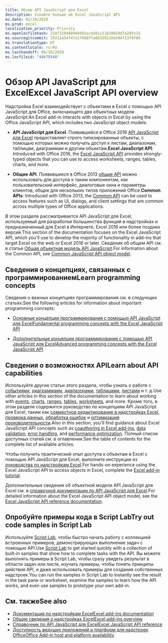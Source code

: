 ```yaml
---
title: Обзор API JavaScript для Excel
description: Узнайте больше об Excel JavaScript API
ms.date: 02/19/2020
ms.prod: excel
localization_priority: Priority
ms.openlocfilehash: 218f328468994065acda91c11b38659d7a20fe15
ms.sourcegitcommit: 19312a54f47a17988ffa86359218a504713f9f09
ms.translationtype: HT
ms.contentlocale: ru-RU
ms.lasthandoff: 06/10/2020
ms.locfileid: "44679348"
---
```

# <a name="excel-javascript-api-overview"></a><span data-ttu-id="67ead-103">Обзор API JavaScript для Excel</span><span class="sxs-lookup"><span data-stu-id="67ead-103">Excel JavaScript API overview</span></span>

<span data-ttu-id="67ead-104">Надстройка Excel взаимодействует с объектами в Excel с помощью API JavaScript для Office, включающего две объектных модели JavaScript:</span><span class="sxs-lookup"><span data-stu-id="67ead-104">An Excel add-in interacts with objects in Excel by using the Office JavaScript API, which includes two JavaScript object models:</span></span>

* <span data-ttu-id="67ead-105">**API JavaScript для Excel**. Появившийся в Office 2016 [API JavaScript для Excel](/javascript/api/excel) предоставляет строго типизированные объекты, с помощью которых можно получать доступ к листам, диапазонам, таблицам, диаграммам и другим объектам.</span><span class="sxs-lookup"><span data-stu-id="67ead-105">**Excel JavaScript API**: Introduced with Office 2016, the [Excel JavaScript API](/javascript/api/excel) provides strongly-typed objects that you can use to access worksheets, ranges, tables, charts, and more.</span></span> 

* <span data-ttu-id="67ead-106">**Общие API**. Появившиеся в Office 2013 [общие API](/javascript/api/office) можно использовать для доступа к таким компонентам, как пользовательский интерфейс, диалоговые окна и параметры клиентов, общие для нескольких типов приложений Office.</span><span class="sxs-lookup"><span data-stu-id="67ead-106">**Common APIs**: Introduced with Office 2013, the [Common API](/javascript/api/office) can be used to access features such as UI, dialogs, and client settings that are common across multiple types of Office applications.</span></span>

<span data-ttu-id="67ead-107">В этом разделе рассматривается API JavaScript для Excel, используемый для разработки большинства функций в надстройках и предназначенный для Excel в Интернете, Excel 2016 или более поздних версий.</span><span class="sxs-lookup"><span data-stu-id="67ead-107">This section of the documentation focuses on the Excel JavaScript API, which you'll use to develop the majority of functionality in add-ins that target Excel on the web or Excel 2016 or later.</span></span> <span data-ttu-id="67ead-108">Сведения об общем API см. в статье [Общая объектная модель API JavaScript](../../develop/office-javascript-api-object-model.md).</span><span class="sxs-lookup"><span data-stu-id="67ead-108">For information about the Common API, see [Common JavaScript API object model](../../develop/office-javascript-api-object-model.md).</span></span> 

## <a name="learn-programming-concepts"></a><span data-ttu-id="67ead-109">Сведения о концепциях, связанных с программированием</span><span class="sxs-lookup"><span data-stu-id="67ead-109">Learn programming concepts</span></span>

<span data-ttu-id="67ead-110">Сведения о важных концепциях программирования см. в следующих статьях:</span><span class="sxs-lookup"><span data-stu-id="67ead-110">See the following articles for information about important programming concepts:</span></span>
 
- [<span data-ttu-id="67ead-111">Основные концепции программирования с помощью API JavaScript для Excel</span><span class="sxs-lookup"><span data-stu-id="67ead-111">Fundamental programming concepts with the Excel JavaScript API</span></span>](../../excel/excel-add-ins-core-concepts.md)

- [<span data-ttu-id="67ead-112">Дополнительные концепции программирования с помощью API JavaScript для Excel</span><span class="sxs-lookup"><span data-stu-id="67ead-112">Advanced programming concepts with the Excel JavaScript API</span></span>](../../excel/excel-add-ins-advanced-concepts.md)

## <a name="learn-about-api-capabilities"></a><span data-ttu-id="67ead-113">Сведения о возможностях API</span><span class="sxs-lookup"><span data-stu-id="67ead-113">Learn about API capabilities</span></span>

<span data-ttu-id="67ead-114">Используйте другие статьи этого раздела, чтобы узнать о работе с [событиями](../../excel/excel-add-ins-events.md), [диаграммами](../../excel/excel-add-ins-charts.md), [диапазонами](../../excel/excel-add-ins-ranges.md), [таблицами](../../excel/excel-add-ins-tables.md), [листами](../../excel/excel-add-ins-worksheets.md) и т. д.</span><span class="sxs-lookup"><span data-stu-id="67ead-114">Use other articles in this section of the documentation to learn about working with [events](../../excel/excel-add-ins-events.md), [charts](../../excel/excel-add-ins-charts.md), [ranges](../../excel/excel-add-ins-ranges.md), [tables](../../excel/excel-add-ins-tables.md), [worksheets](../../excel/excel-add-ins-worksheets.md), and more.</span></span> <span data-ttu-id="67ead-115">Кроме того, в этом разделе содержится руководство по концепциям API JavaScript для Excel, таким как [совместное редактирование в надстройках Excel](../../excel/co-authoring-in-excel-add-ins.md), [проверка данных](../../excel/excel-add-ins-data-validation.md), [обработка ошибок](../../excel/excel-add-ins-error-handling.md) и [оптимизация производительности](../../excel/performance.md).</span><span class="sxs-lookup"><span data-stu-id="67ead-115">Also in this section, you'll find guidance about Excel JavaScript API concepts such as [coauthoring in Excel add-ins](../../excel/co-authoring-in-excel-add-ins.md), [data validation](../../excel/excel-add-ins-data-validation.md), [error handling](../../excel/excel-add-ins-error-handling.md), and [performance optimization](../../excel/performance.md).</span></span> <span data-ttu-id="67ead-116">Полный список доступных статей см. в оглавлении.</span><span class="sxs-lookup"><span data-stu-id="67ead-116">See the table of contents for the complete list of available articles.</span></span>

<span data-ttu-id="67ead-117">Чтобы получить практический опыт доступа к объектам в Excel с помощью API JavaScript для Excel, выполните инструкции из [руководства по надстройкам Excel](../../tutorials/excel-tutorial.md).</span><span class="sxs-lookup"><span data-stu-id="67ead-117">For hands-on experience using the Excel JavaScript API to access objects in Excel, complete the [Excel add-in tutorial](../../tutorials/excel-tutorial.md).</span></span> 

<span data-ttu-id="67ead-118">Дополнительные сведения об объектной модели API JavaScript для Excel см. в [справочной документации по API JavaScript для Excel](/javascript/api/excel).</span><span class="sxs-lookup"><span data-stu-id="67ead-118">For detailed information about the Excel JavaScript API object model, see the [Excel JavaScript API reference documentation](/javascript/api/excel).</span></span>

## <a name="try-out-code-samples-in-script-lab"></a><span data-ttu-id="67ead-119">Опробуйте примеры кода в Script Lab</span><span class="sxs-lookup"><span data-stu-id="67ead-119">Try out code samples in Script Lab</span></span>

<span data-ttu-id="67ead-120">Используйте [Script Lab](../../overview/explore-with-script-lab.md), чтобы быстро начать работу с коллекцией встроенных примеров, демонстрирующих выполнение задач с помощью API.</span><span class="sxs-lookup"><span data-stu-id="67ead-120">Use [Script Lab](../../overview/explore-with-script-lab.md) to get started quickly with a collection of built-in samples that show how to complete tasks with the API.</span></span> <span data-ttu-id="67ead-121">Вы можете выполнять примеры в Script Lab, чтобы сразу увидеть результат в области задач или листе, изучать примеры, чтобы понять принципы действия API, и даже использовать примеры для создания собственных надстроек.</span><span class="sxs-lookup"><span data-stu-id="67ead-121">You can run the samples in Script Lab to instantly see the result in the task pane or worksheet, examine the samples to learn how the API works, and even use samples to prototype your own add-in.</span></span>

## <a name="see-also"></a><span data-ttu-id="67ead-122">См. также</span><span class="sxs-lookup"><span data-stu-id="67ead-122">See also</span></span>

- [<span data-ttu-id="67ead-123">Документация по надстройкам Excel</span><span class="sxs-lookup"><span data-stu-id="67ead-123">Excel add-ins documentation</span></span>](../../excel/index.yml)
- [<span data-ttu-id="67ead-124">Общие сведения о надстройках Excel</span><span class="sxs-lookup"><span data-stu-id="67ead-124">Excel add-ins overview</span></span>](../../excel/excel-add-ins-overview.md)
- [<span data-ttu-id="67ead-125">Справочник по API JavaScript для Excel</span><span class="sxs-lookup"><span data-stu-id="67ead-125">Excel JavaScript API reference</span></span>](/javascript/api/excel)
- [<span data-ttu-id="67ead-126">Доступность ведущих приложений и платформ для надстроек Office</span><span class="sxs-lookup"><span data-stu-id="67ead-126">Office Add-in host and platform availability</span></span>](../../overview/office-add-in-availability.md)
